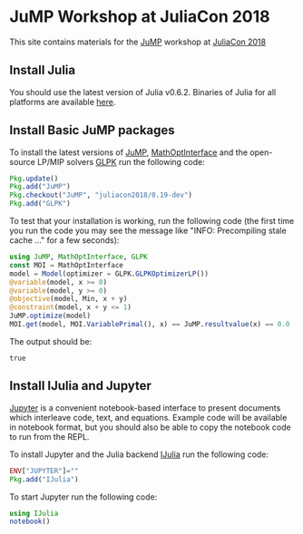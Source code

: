 #  JuMP Workshop at JuliaCon 2018

This site contains materials for the [JuMP](https://github.com/JuliaOpt/JuMP.jl) workshop at [JuliaCon 2018](http://juliacon.org/2018/)

## Install Julia

You should use the latest version of Julia v0.6.2.
Binaries of Julia for all platforms are available [here](http://julialang.org/downloads/).


## Install Basic JuMP packages

To install the latest versions of [JuMP](https://github.com/JuliaOpt/JuMP.jl), [MathOptInterface](https://github.com/JuliaOpt/MathOptInterface.jl) and the open-source LP/MIP solvers [GLPK](https://www.gnu.org/software/glpk/) run the following code:
```julia
Pkg.update()
Pkg.add("JuMP")
Pkg.checkout("JuMP", "juliacon2018/0.19-dev")
Pkg.add("GLPK")
```

To test that your installation is working, run the following code (the first time you run the code you may see the message like "INFO: Precompiling stale cache ..." for a few seconds):

```julia
using JuMP, MathOptInterface, GLPK
const MOI = MathOptInterface
model = Model(optimizer = GLPK.GLPKOptimizerLP())
@variable(model, x >= 0)
@variable(model, y >= 0)
@objective(model, Min, x + y)
@constraint(model, x + y <= 1)
JuMP.optimize(model)
MOI.get(model, MOI.VariablePrimal(), x) == JuMP.resultvalue(x) == 0.0
```

The output should be:

```
true
```

## Install IJulia and Jupyter

[Jupyter](http://jupyter.org) is a convenient notebook-based interface to present documents which interleave code, text, and equations. Example code will be available in notebook format, but you should also be able to copy the notebook code to run from the REPL.

To install Jupyter and the Julia backend [IJulia](https://github.com/JuliaLang/IJulia.jl) run the following code:
```julia
ENV["JUPYTER"]=""
Pkg.add("IJulia")
```

To start Jupyter run the following code:
```julia
using IJulia
notebook()
```
